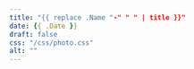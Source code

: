 ```yaml
---
title: "{{ replace .Name "-" " " | title }}"
date: {{ .Date }}
draft: false
css: "/css/photo.css"
alt: ""
---
```

